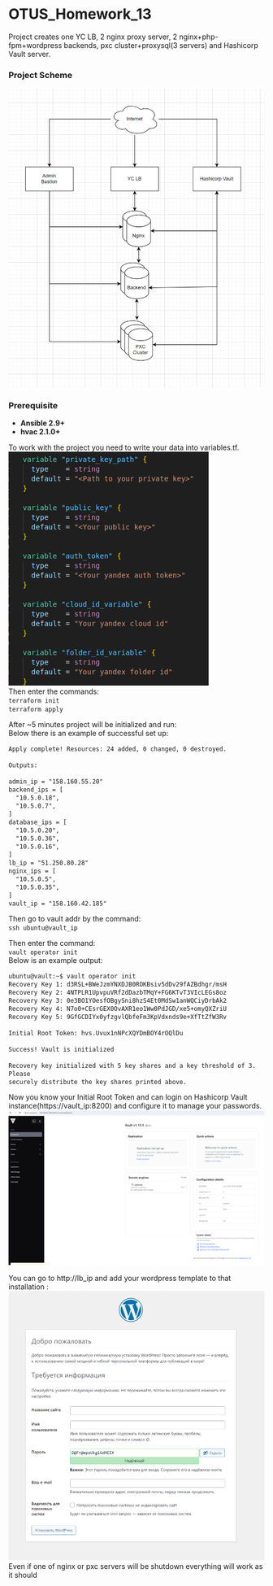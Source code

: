 # OTUS_Homework_13
 
Project creates one YC LB, 2 nginx proxy server, 2 nginx+php-fpm+wordpress backends, pxc cluster+proxysql(3 servers) and Hashicorp Vault server.
### Project Scheme
![Project Scheme](https://github.com/makkorostelev/OTUS_Homework_13/blob/main/Screenshots/scheme.png)


### Prerequisite

- **Ansible 2.9+**
- **hvac 2.1.0+**

To work with the project you need to write your data into variables.tf.\
![Variables](https://github.com/makkorostelev/OTUS_Homework_13/blob/main/Screenshots/variables.png)\
Then enter the commands:\
`terraform init`\
`terraform apply`

After ~5 minutes project will be initialized and run:\
Below there is an example of successful set up:

```
Apply complete! Resources: 24 added, 0 changed, 0 destroyed.

Outputs:

admin_ip = "158.160.55.20"
backend_ips = [
  "10.5.0.18",
  "10.5.0.7",
]
database_ips = [
  "10.5.0.20",
  "10.5.0.36",
  "10.5.0.16",
]
lb_ip = "51.250.80.28"
nginx_ips = [
  "10.5.0.5",
  "10.5.0.35",
]
vault_ip = "158.160.42.185"
```
Then go to vault addr by the command:\
`ssh ubuntu@vault_ip`

Then enter the command:\
`vault operator init`\
Below is an example output:
```
ubuntu@vault:~$ vault operator init
Recovery Key 1: d3RSL+BWeJzmYNXDJB0ROKBsiv5dDv29fAZBdhgr/msH
Recovery Key 2: 4NTPLR1UpvpuVRf2dDazbTMqY+FG6KTvT3VIcLEGs8oz
Recovery Key 3: 0e3BO1YOesfOBgySni8hzS4Et0MdSw1anWQCiyDrbAk2
Recovery Key 4: N7o0+CEsrGEX0OvAXR1eo1Ww0PdJGD/xe5+omyQXZriU
Recovery Key 5: 9GfGCDIYx0yfzgvlQbfeFm3KpVdxnds9e+XfTtZfW3Rv

Initial Root Token: hvs.Uvux1nNPcXQYDmBOY4rOQlDu

Success! Vault is initialized

Recovery key initialized with 5 key shares and a key threshold of 3. Please
securely distribute the key shares printed above.
```

Now you know your Initial Root Token and can login on Hashicorp Vault instance(https://vault_ip:8200) and configure it to manage your passwords.\
![Vault](https://github.com/makkorostelev/OTUS_Homework_13/blob/main/Screenshots/vault.png)

You can go to http://lb_ip and add your wordpress template to that installation :\
![Wordpress](https://github.com/makkorostelev/OTUS_Homework_13/blob/main/Screenshots/wordpress.png)
Even if one of nginx or pxc servers will be shutdown everything will work as it should
